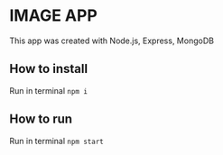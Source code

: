 # IMAGE APP

This app was created with Node.js, Express, MongoDB

## How to install
Run in terminal `npm i`


## How to run
Run in terminal `npm start`
